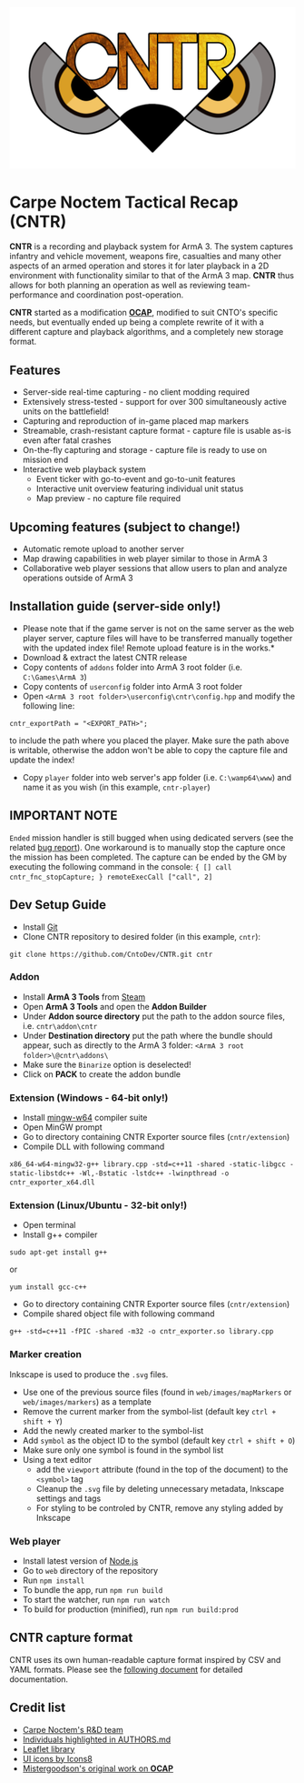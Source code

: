 [OCAP_Repo]: https://github.com/mistergoodson/OCAP
[Leaflet]: http://leafletjs.com/
[CarpeNoctem]: http://www.carpenoctem.co/
[Icons8]: https://icons8.com/
[AUTHORS]: https://github.com/CntoDev/CNTR/blob/master/AUTHORS
[LOGO]: https://github.com/CntoDev/CNTR/raw/develop/web/images/cntr-logo.png
[CNTR_Capture]: https://github.com/CntoDev/CNTR/blob/master/docs/cntr-format.md
[BugReport]: https://feedback.bistudio.com/T120253

![CNTR][LOGO]
# Carpe Noctem Tactical Recap (CNTR)

**CNTR** is a recording and playback system for ArmA 3. The system captures infantry and vehicle movement, weapons fire,
casualties and many other aspects of an armed operation and stores it for later playback in a 2D environment with
functionality similar to that of the ArmA 3 map. **CNTR** thus allows for both planning an operation as well as
reviewing team-performance and coordination post-operation.

**CNTR** started as a modification [**OCAP**][OCAP_Repo], modified to suit CNTO's specific needs, but eventually ended
up being a complete rewrite of it with a different capture and playback algorithms, and a completely new storage format.

## Features
* Server-side real-time capturing - no client modding required
* Extensively stress-tested - support for over 300 simultaneously active units on the battlefield!
* Capturing and reproduction of in-game placed map markers
* Streamable, crash-resistant capture format - capture file is usable as-is even after fatal crashes
* On-the-fly capturing and storage - capture file is ready to use on mission end
* Interactive web playback system
  * Event ticker with go-to-event and go-to-unit features
  * Interactive unit overview featuring individual unit status
  * Map preview - no capture file required

## Upcoming features (subject to change!)
* Automatic remote upload to another server
* Map drawing capabilities in web player similar to those in ArmA 3
* Collaborative web player sessions that allow users to plan and analyze operations outside of ArmA 3

## Installation guide (server-side only!)
* Please note that if the game server is not on the same server as the web player server, capture files will have to be
transferred manually together with the updated index file! Remote upload feature is in the works.*
* Download & extract the latest CNTR release
* Copy contents of `addons` folder into ArmA 3 root folder (i.e. `C:\Games\ArmA 3`)
* Copy contents of `userconfig` folder into ArmA 3 root folder
* Open `<ArmA 3 root folder>\userconfig\cntr\config.hpp` and modify the following line:
```
cntr_exportPath = "<EXPORT_PATH>";
```
to include the path where you placed the player. Make sure the path above is writable, otherwise the addon won't be able to copy the capture file and update the index!
* Copy `player` folder into web server's app folder (i.e. `C:\wamp64\www`) and name it as you wish (in this example, `cntr-player`)

## **IMPORTANT NOTE**
`Ended` mission handler is still bugged when using dedicated servers (see the related [bug report][BugReport]). One workaround is to manually stop the capture once the mission has been completed. 
The capture can be ended by the GM by executing the following command in the console:
```{ [] call cntr_fnc_stopCapture; } remoteExecCall ["call", 2]```

## Dev Setup Guide

* Install [Git](https://git-scm.com/)
* Clone CNTR repository to desired folder (in this example, `cntr`):
```
git clone https://github.com/CntoDev/CNTR.git cntr
```

### Addon
* Install **ArmA 3 Tools** from [Steam](http://store.steampowered.com/app/233800/ArmA_3_Tools/)
* Open **ArmA 3 Tools** and open the **Addon Builder**
* Under **Addon source directory** put the path to the addon source files, i.e. `cntr\addon\cntr`
* Under **Destination directory** put the path where the bundle should appear, such as directly to the ArmA 3 folder:
`<ArmA 3 root folder>\@cntr\addons\`
* Make sure the `Binarize` option is deselected!
* Click on **PACK** to create the addon bundle

### Extension (Windows - 64-bit only!)
* Install [mingw-w64](https://mingw-w64.org/doku.php) compiler suite
* Open MinGW prompt
* Go to directory containing CNTR Exporter source files (`cntr/extension`)
* Compile DLL with following command
```
x86_64-w64-mingw32-g++ library.cpp -std=c++11 -shared -static-libgcc -static-libstdc++ -Wl,-Bstatic -lstdc++ -lwinpthread -o cntr_exporter_x64.dll
```

### Extension (Linux/Ubuntu - 32-bit only!)
* Open terminal
* Install g++ compiler
```
sudo apt-get install g++
```
or
```
yum install gcc-c++
```
* Go to directory containing CNTR Exporter source files (`cntr/extension`)
* Compile shared object file with following command
```
g++ -std=c++11 -fPIC -shared -m32 -o cntr_exporter.so library.cpp
```

### Marker creation
Inkscape is used to produce the `.svg` files.

* Use one of the previous source files (found in `web/images/mapMarkers` or `web/images/markers`) as a template
* Remove the current marker from the symbol-list (default key `ctrl + shift + Y`)
* Add the newly created marker to the symbol-list 
* Add `symbol` as the object ID to the symbol (default key `ctrl + shift + O`)
* Make sure only one symbol is found in the symbol list
* Using a text editor 
  * add the `viewport` attribute (found in the top of the document) to the `<symbol>` tag
  * Cleanup the `.svg` file by deleting unnecessary metadata, Inkscape settings and tags
  * For styling to be controled by CNTR, remove any styling added by Inkscape

### Web player
* Install latest version of [Node.js](https://nodejs.org/en/)
* Go to `web` directory of the repository
* Run `npm install`
* To bundle the app, run `npm run build`
* To start the watcher, run `npm run watch`
* To build for production (minified), run `npm run build:prod`

## CNTR capture format
CNTR uses its own human-readable capture format inspired by CSV and YAML formats. Please see the
[following document][CNTR_Capture] for detailed documentation.

## Credit list
* [Carpe Noctem's R&D team][CarpeNoctem]
* [Individuals highlighted in AUTHORS.md][AUTHORS]
* [Leaflet library][Leaflet]
* [UI icons by Icons8][Icons8]
* [Mistergoodson's original work on **OCAP**][OCAP_Repo]
